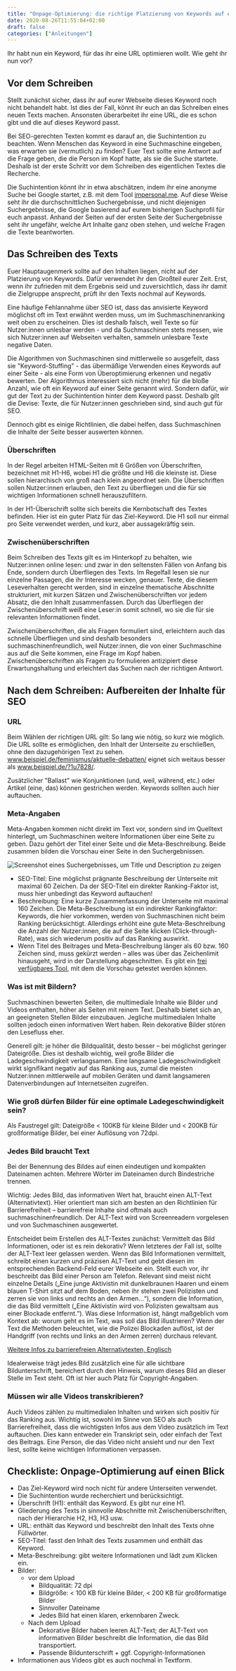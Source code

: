 ```yaml
---
title: "Onpage-Optimierung: die richtige Platzierung von Keywords auf einer Seite"
date: 2020-08-26T11:55:04+02:00
draft: false
categories: ["Anleitungen"]
---
```

Ihr habt nun ein Keyword, für das ihr eine URL optimieren wollt. Wie geht ihr nun vor?

## Vor dem Schreiben

Stellt zunächst sicher, dass ihr auf eurer Webseite dieses Keyword noch nicht behandelt habt. Ist dies der Fall, könnt ihr euch an das Schreiben eines neuen Texts machen. Ansonsten überarbeitet ihr eine URL, die es schon gibt und die auf dieses Keyword passt.

Bei SEO-gerechten Texten kommt es darauf an, die Suchintention zu beachten. Wenn Menschen das Keyword in eine Suchmaschine eingeben, was erwarten sie (vermutlich) zu finden? Euer Text sollte eine Antwort auf die Frage geben, die die Person im Kopf hatte, als sie die Suche startete. Deshalb ist der erste Schritt vor dem Schreiben des eigentlichen Textes die Recherche.

Die Suchintention könnt ihr in etwa abschätzen, indem ihr eine anonyme Suche bei Google startet, z.B. mit dem Tool [impersonal.me](https://impersonal.me). Auf diese Weise seht ihr die durchschnittlichen Suchergebnisse, und nicht diejenigen Suchergebnisse, die Google basierend auf eurem bisherigen Suchprofil für euch anpasst. Anhand der Seiten auf der ersten Seite der Suchergebnisse seht ihr ungefähr, welche Art Inhalte ganz oben stehen, und welche Fragen die Texte beantworten.

## Das Schreiben des Texts
Euer Hauptaugenmerk sollte auf den Inhalten liegen, nicht auf der Platzierung von Keywords. Dafür verwendet ihr den Großteil eurer Zeit. Erst, wenn ihr zufrieden mit dem Ergebnis seid und zuversichtlich, dass ihr damit die Zielgruppe ansprecht, prüft ihr den Texts nochmal auf Keywords.

Eine häufige Fehlannahme über SEO ist, dass das anvisierte Keyword möglichst oft im Text erwähnt werden muss, um im Suchmaschinenranking weit oben zu erscheinen. Dies ist deshalb falsch, weil Texte so für Nutzer:innen unlesbar werden - und da Suchmaschinen stets messen, wie sich Nutzer:innen auf Webseiten verhalten, sammeln unlesbare Texte negative Daten.

Die Algorithmen von Suchmaschinen sind mittlerweile so ausgefeilt, dass sie "Keyword-Stuffing" - das übermäßige Verwenden eines Keywords auf einer Seite - als eine Form von Überoptimierung erkennen und negativ bewerten. Der Algorithmus interessiert sich nicht (mehr) für die bloße Anzahl, wie oft ein Keyword auf einer Seite genannt wird. Sondern dafür, wir gut der Text zu der Suchintention hinter dem Keyword passt. Deshalb gilt die Devise: Texte, die für Nutzer:innen geschrieben sind, sind auch gut für SEO.

Dennoch gibt es einige Richtlinien, die dabei helfen, dass Suchmaschinen die Inhalte der Seite besser auswerten können.

### Überschriften
In der Regel arbeiten HTML-Seiten mit 6 Größen von Überschriften, bezeichnet mit H1-H6, wobei H1 die größte und H6 die kleinste ist. Diese sollen hierarchisch von groß nach klein angeordnet sein. Die Überschriften sollen Nutzer:innen erlauben, den Text zu überfliegen und die für sie wichtigen Informationen schnell herauszufiltern.

In der H1-Überschrift sollte sich bereits die Kernbotschaft des Textes befinden. Hier ist ein guter Platz für das Ziel-Keyword. Die H1 soll nur einmal pro Seite verwendet werden, und kurz, aber aussagekräftig sein.

### Zwischenüberschriften
Beim Schreiben des Texts gilt es im Hinterkopf zu behalten, wie Nutzer:innen online lesen: und zwar in den seltensten Fällen von Anfang bis Ende, sondern durch Überfliegen des Texts. Im Regelfall lesen sie nur einzelne Passagen, die ihr Interesse wecken, genauer. Texte, die diesem Leseverhalten gerecht werden, sind in einzelne thematische Abschnitte strukturiert, mit kurzen Sätzen und Zwischenüberschriften vor jedem Absatz, die den Inhalt zusammenfassen. Durch das Überfliegen der Zwischenüberschrift weiß eine Leser:in somit schnell, wo sie die für sie relevanten Informationen findet.

Zwischenüberschriften, die als Fragen formuliert sind, erleichtern auch das schnelle Überfliegen und sind deshalb besonders suchmaschinenfreundlich, weil Nutzer:innen, die von einer Suchmaschine aus auf die Seite kommen, eine Frage im Kopf haben. Zwischenüberschriften als Fragen zu formulieren antizipiert diese Erwartungshaltung und erleichtert das Suchen nach der richtigen Antwort.

## Nach dem Schreiben: Aufbereiten der Inhalte für SEO

### URL
Beim Wählen der richtigen URL gilt: So lang wie nötig, so kurz wie möglich. Die URL sollte es ermöglichen, den Inhalt der Unterseite zu erschließen, ohne den dazugehörigen Text zu sehen. www.beispiel.de/feminismus/aktuelle-debatten/ eignet sich weitaus besser als www.beispiel.de/?1u7828/.

Zusätzlicher "Ballast" wie Konjunktionen (und, weil, während, etc.) oder Artikel (eine, das) können gestrichen werden. Keywords sollten auch hier auftauchen.

### Meta-Angaben
Meta-Angaben kommen nicht direkt im Text vor, sondern sind im Quelltext hinterlegt, um Suchmaschinen weitere Informationen über eine Seite zu geben. Dazu gehört der Titel einer Seite und die Meta-Beschreibung. Beide zusammen bilden die Vorschau einer Seite in den Suchergebnissen.

![Screenshot eines Suchergebnisses, um Title und Description zu zeigen](/images/title-description.jpg)

- SEO-Titel: Eine möglichst prägnante Beschreibung der Unterseite mit maximal 60 Zeichen. Da der SEO-Titel ein direkter Ranking-Faktor ist, muss hier unbedingt das Keyword auftauchen!
- Beschreibung: Eine kurze Zusammenfassung der Unterseite mit maximal 160 Zeichen. Die Meta-Beschreibung ist ein indirekter Rankingfaktor: Keywords, die hier vorkommen, werden von Suchmaschinen nicht beim Ranking berücksichtigt. Allerdings erhöht eine gute Meta-Beschreibung die Anzahl der Nutzer:innen, die auf die Seite klicken (Click-through-Rate), was sich wiederum positiv auf das Ranking auswirkt.
- Wenn Titel des Beitrages und Meta-Beschreibung länger als 60 bzw. 160 Zeichen sind, muss gekürzt werden – alles was über das Zeichenlimit hinausgeht, wird in der Darstellung abgeschnitten. Es gibt ein [frei verfügbares Tool](https://app.sistrix.com/de/serp-snippet-generator), mit dem die Vorschau getestet werden können.

### Was ist mit Bildern?
Suchmaschinen bewerten Seiten, die multimediale Inhalte wie Bilder und Videos enthalten, höher als Seiten mit reinem Text. Deshalb bietet sich an, an geeigneten Stellen Bilder einzubauen. Jegliche multimedialen Inhalte sollten jedoch einen informativen Wert haben. Rein dekorative Bilder stören den Lesefluss eher.

Generell gilt: je höher die Bildqualität, desto besser – bei möglichst geringer Dateigröße. Dies ist deshalb wichtig, weil große Bilder die Ladegeschwindigkeit verlangsamen. Eine langsame Ladegeschwindigkeit wirkt signifikant negativ auf das Ranking aus, zumal die meisten Nutzer:innen mittlerweile auf mobilen Geräten und damit langsameren Datenverbindungen auf Internetseiten zugreifen.

### Wie groß dürfen Bilder für eine optimale Ladegeschwindigkeit sein?

Als Faustregel gilt: Dateigröße < 100KB für kleine Bilder und < 200KB für großformatige Bilder, bei einer Auflösung von 72dpi.

### Jedes Bild braucht Text
Bei der Benennung des Bildes auf einen eindeutigen und kompakten Dateinamen achten. Mehrere Wörter im Dateinamen durch Bindestriche trennen.

Wichtig: Jedes Bild, das informativen Wert hat, braucht einen ALT-Text (Alternativtext). Hier orientiert man sich am besten an den Richtlinien für Barrierefreiheit – barrierefreie Inhalte sind oftmals auch suchmaschinenfreundlich. Der ALT-Text wird von Screenreadern vorgelesen und von Suchmaschinen ausgewertet.

Entscheidet beim Erstellen des ALT-Textes zunächst: Vermittelt das Bild Informationen, oder ist es rein dekorativ? Wenn letzteres der Fall ist, sollte der ALT-Text leer gelassen werden. Wenn das Bild Informationen vermittelt, schreibt einen kurzen und präzisen ALT-Text und gebt diesen im entsprechenden Backend-Feld eurer Webseite ein. Stellt euch vor, ihr beschreibt das Bild einer Person am Telefon. Relevant sind meist nicht einzelne Details („Eine junge Aktivistin mit dunkelbraunen Haaren und einem blauen T-Shirt sitzt auf dem Boden, neben ihr stehen zwei Polizisten und zerren sie von links und rechts an den Armen...“), sondern die Information, die das Bild vermittelt („Eine Aktivistin wird von Polizisten gewaltsam aus einer Blockade entfernt.“). Was diese Information ist, hängt maßgeblich vom Kontext ab: worum geht es im Text, was soll das Bild illustrieren? Wenn der Text die Methoden beleuchtet, wie die Polizei Blockaden auflöst, ist der Handgriff (von rechts und links an den Armen zerren) durchaus relevant.

[Weitere Infos zu barrierefreien Alternativtexten, Englisch](https://www.w3.org/WAI/tutorials/images/decorative/)

Idealerweise trägt jedes Bild zusätzlich eine für alle sichtbare Bildunterschrift, bereichert durch den Hinweis, warum dieses Bild an dieser Stelle im Text steht. Oft ist hier auch Platz für Copyright-Angaben.

### Müssen wir alle Videos transkribieren?
Auch Videos zählen zu multimedialen Inhalten und wirken sich positiv für das Ranking aus. Wichtig ist, sowohl im Sinne von SEO als auch Barrierefreiheit, dass die wichtigsten Infos aus dem Video zusätzlich im Text auftauchen. Dies kann entweder ein Transkript sein, oder einfach der Text des Beitrags. Eine Person, die das Video nicht ansieht und nur den Text liest, sollte keine wichtigen Informationen verpassen.

## Checkliste: Onpage-Optimierung auf einen Blick
- Das Ziel-Keyword wird noch nicht für andere Unterseiten verwendet.
- Die Suchintention wurde recherchiert und berücksichtigt.
- Überschrift (H1): enthält das Keyword. Es gibt nur eine H1.
- Gliederung des Texts in sinnvolle Abschnitte mit Zwischenüberschriften, nach der Hierarchie H2, H3, H3 usw.
- URL: enthält das Keyword und beschreibt den Inhalt des Texts ohne Füllwörter.
- SEO-Titel: fasst den Inhalt des Texts zusammen und enthält das Keyword.
- Meta-Beschreibung: gibt weitere Informationen und lädt zum Klicken ein.
- Bilder:
  - vor dem Upload
    - Bildqualität: 72 dpi
    - Bildgröße: < 100 KB für kleine Bilder, < 200 KB für großformatige Bilder
    - Sinnvoller Dateiname
    - Jedes Bild hat einen klaren, erkennbaren Zweck.
  - Nach dem Upload
    - Dekorative Bilder haben leeren ALT-Text; der ALT-Text von informativen Bilder beschreibt die Information, die das Bild transportiert.
    - Passende Bildunterschrift + ggf. Copyright-Informationen
- Informationen aus Videos gibt es auch nochmal in Textform.
